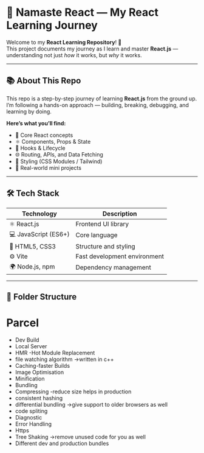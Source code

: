 # 🚀 Namaste React — My React Learning Journey

Welcome to my **React Learning Repository**! 🌱  
This project documents my journey as I learn and master **React.js** — understanding not just _how_ it works, but _why_ it works.

---

## 📚 About This Repo

This repo is a step-by-step journey of learning **React.js** from the ground up.  
I’m following a hands-on approach — building, breaking, debugging, and learning by doing.

**Here’s what you’ll find:**

- 🧩 Core React concepts
- ⚛️ Components, Props & State
- 🔁 Hooks & Lifecycle
- 🌐 Routing, APIs, and Data Fetching
- 💅 Styling (CSS Modules / Tailwind)
- 🧠 Real-world mini projects

---

## 🛠️ Tech Stack

| Technology           | Description                  |
| -------------------- | ---------------------------- |
| ⚛️ React.js          | Frontend UI library          |
| 💻 JavaScript (ES6+) | Core language                |
| 🎨 HTML5, CSS3       | Structure and styling        |
| ⚙️ Vite              | Fast development environment |
| 🌍 Node.js, npm      | Dependency management        |

---

## 📂 Folder Structure

# Parcel

- Dev Build
- Local Server
- HMR -Hot Module Replacement
- file watching algorithm ->written in c++
- Caching-faster Builds
- Image Optimisation 
- Minification
- Bundling 
- Compressing -reduce size helps in production
- consistent hashing 
- differential bundling ->give support to older browsers as well 
- code spliting 
- Diagnostic 
- Error Handling
- Https
- Tree Shaking ->remove unused code for you as well 
- Different dev and production bundles
